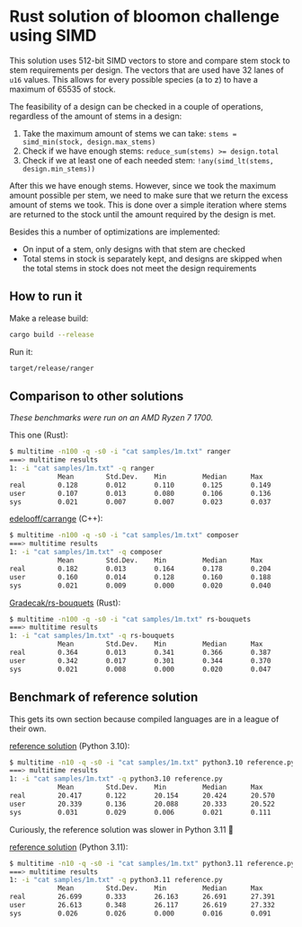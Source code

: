 # Rust solution of bloomon challenge using SIMD

This solution uses 512-bit SIMD vectors to store and compare stem stock to stem
requirements per design. The vectors that are used have 32 lanes of `u16` values. This
allows for every possible species (a to z) to have a maximum of 65535 of stock.

The feasibility of a design can be checked in a couple of operations, regardless of the
amount of stems in a design:

1. Take the maximum amount of stems we can take: `stems = simd_min(stock, design.max_stems)`
2. Check if we have enough stems: `reduce_sum(stems) >= design.total`
3. Check if we at least one of each needed stem: `!any(simd_lt(stems, design.min_stems))`

After this we have enough stems. However, since we took the maximum amount possible per
stem, we need to make sure that we return the excess amount of stems we took. This is
done over a simple iteration where stems are returned to the stock until the amount
required by the design is met.

Besides this a number of optimizations are implemented:

- On input of a stem, only designs with that stem are checked
- Total stems in stock is separately kept, and designs are skipped when the total stems
  in stock does not meet the design requirements

## How to run it

Make a release build:
```bash
cargo build --release
```

Run it:
```bash
target/release/ranger
```

## Comparison to other solutions

*These benchmarks were run on an AMD Ryzen 7 1700.*

This one (Rust):

```bash
$ multitime -n100 -q -s0 -i "cat samples/1m.txt" ranger
===> multitime results
1: -i "cat samples/1m.txt" -q ranger
            Mean        Std.Dev.    Min         Median      Max
real        0.128       0.012       0.110       0.125       0.149
user        0.107       0.013       0.080       0.106       0.136
sys         0.021       0.007       0.007       0.023       0.037
```

[edelooff/carrange](https://github.com/edelooff/carrange) (C++):

```bash
$ multitime -n100 -q -s0 -i "cat samples/1m.txt" composer
===> multitime results
1: -i "cat samples/1m.txt" -q composer
            Mean        Std.Dev.    Min         Median      Max
real        0.182       0.013       0.164       0.178       0.204
user        0.160       0.014       0.128       0.160       0.188
sys         0.021       0.009       0.000       0.020       0.040
```

[Gradecak/rs-bouquets](https://github.com/Gradecak/rs-bouquets) (Rust):

```bash
$ multitime -n100 -q -s0 -i "cat samples/1m.txt" rs-bouquets
===> multitime results
1: -i "cat samples/1m.txt" -q rs-bouquets
            Mean        Std.Dev.    Min         Median      Max
real        0.364       0.013       0.341       0.366       0.387
user        0.342       0.017       0.301       0.344       0.370
sys         0.021       0.008       0.000       0.020       0.047
```

## Benchmark of reference solution

This gets its own section because compiled languages are in a league of their own.

[reference solution](https://github.com/bloomon/code-challenge-verifier/blob/master/reference.py) (Python 3.10):

```bash
$ multitime -n10 -q -s0 -i "cat samples/1m.txt" python3.10 reference.py
===> multitime results
1: -i "cat samples/1m.txt" -q python3.10 reference.py
            Mean        Std.Dev.    Min         Median      Max
real        20.417      0.122       20.154      20.424      20.570
user        20.339      0.136       20.088      20.333      20.522
sys         0.031       0.029       0.006       0.021       0.111
```

Curiously, the reference solution was slower in Python 3.11 🤔

[reference solution](https://github.com/bloomon/code-challenge-verifier/blob/master/reference.py) (Python 3.11):

```bash
$ multitime -n10 -q -s0 -i "cat samples/1m.txt" python3.11 reference.py
===> multitime results
1: -i "cat samples/1m.txt" -q python3.11 reference.py
            Mean        Std.Dev.    Min         Median      Max
real        26.699      0.333       26.163      26.691      27.391
user        26.613      0.348       26.117      26.619      27.332
sys         0.026       0.026       0.000       0.016       0.091
```

